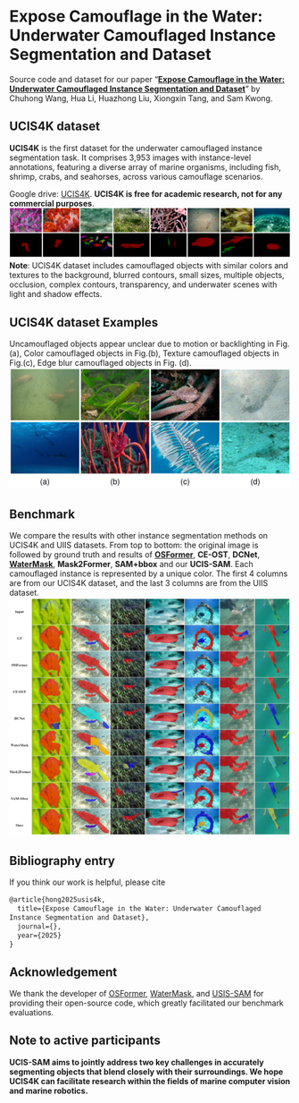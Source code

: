 # Expose Camouflage in the Water: Underwater Camouflaged Instance Segmentation and Dataset

Source code and dataset for our paper “**[Expose Camouflage in the Water: Underwater Camouflaged Instance Segmentation and Dataset]()**” by Chuhong Wang,  Hua Li, Huazhong Liu, Xiongxin Tang, and Sam Kwong. 



## UCIS4K dataset
**UCIS4K** is the first dataset for the underwater camouflaged instance segmentation task. It comprises 3,953 images with instance-level annotations, featuring a diverse array of marine organisms, including fish, shrimp, crabs, and seahorses, across various camouflage scenarios.

Google drive: [UCIS4K](). **UCIS4K is free for academic research, not for any commercial purposes**.
![](USIS4K.png)<br>
**Note**: UCIS4K dataset includes camouflaged objects with similar colors and textures to the background,
blurred contours, small sizes, multiple objects, occlusion, complex contours, transparency, and underwater scenes with light and shadow effects.
## UCIS4K dataset Examples
Uncamouflaged objects appear unclear due to motion or backlighting in Fig.(a), Color camouflaged objects in Fig.(b), Texture camouflaged objects in Fig.(c), Edge blur camouflaged objects in Fig. (d).
![](category1.png)

## Benchmark
We compare the results with other instance segmentation methods on UCIS4K and UIIS datasets. From top to bottom: the original image is followed by ground truth and results of **[OSFormer](https://github.com/PJLallen/OSFormer)**, **CE-OST**, **DCNet**, **[WaterMask](https://github.com/LiamLian0727/WaterMask)**, **Mask2Former**, **SAM+bbox** and our **UCIS-SAM**. Each camouflaged instance is represented by a unique color. The first 4 columns are from our UCIS4K dataset, and the last 3 columns are from the UIIS dataset.
![](Compare.png)

## Bibliography entry
If you think our work is helpful, please cite
```
@article{hong2025usis4k,
  title={Expose Camouflage in the Water: Underwater Camouflaged Instance Segmentation and Dataset},
  journal={},
  year={2025}
}
```

## Acknowledgement
We thank the developer of [OSFormer](https://github.com/PJLallen/OSFormer), [WaterMask](https://github.com/LiamLian0727/WaterMask), and [USIS-SAM]() for providing their open-source code, which greatly facilitated our benchmark evaluations.

## Note to active participants

**UCIS-SAM aims to jointly address two key challenges in accurately segmenting objects that blend closely with their surroundings. We hope UCIS4K can facilitate research within the fields of marine computer vision and marine robotics.** 
